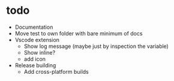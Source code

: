 # todo

- Documentation
- Move test to own folder with bare minimum of docs
- Vscode extension
  - Show log message (maybe just by inspection the variable)
  - Show inline?
  - add icon
- Release building
  - Add cross-platform builds
